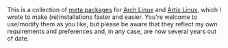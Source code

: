 This is a collection of [meta packages](https://wiki.archlinux.org/title/Meta_package_and_package_group) for [Arch Linux](https://archlinux.org/) and [Artix Linux](https://artixlinux.org/), which I wrote to make (re)installations faster and easier. You're welcome to use/modify them as you like, but please be aware that they reflect my own requirements and preferences and, in any case, are now several years out of date.
